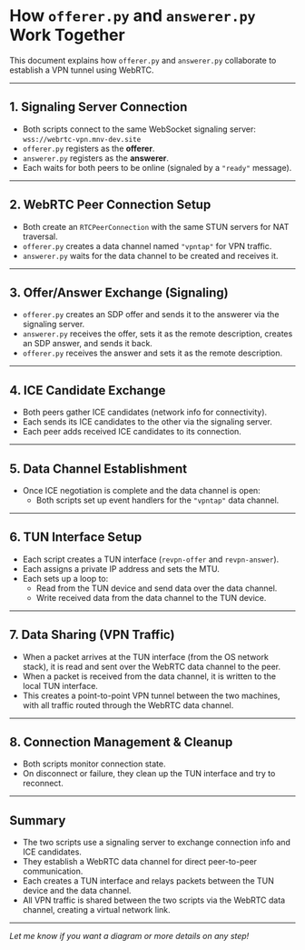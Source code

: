 # How `offerer.py` and `answerer.py` Work Together

This document explains how `offerer.py` and `answerer.py` collaborate to establish a VPN tunnel using WebRTC.

---

## 1. Signaling Server Connection

- Both scripts connect to the same WebSocket signaling server:  
    `wss://webrtc-vpn.mnv-dev.site`
- `offerer.py` registers as the **offerer**.
- `answerer.py` registers as the **answerer**.
- Each waits for both peers to be online (signaled by a `"ready"` message).

---

## 2. WebRTC Peer Connection Setup

- Both create an `RTCPeerConnection` with the same STUN servers for NAT traversal.
- `offerer.py` creates a data channel named `"vpntap"` for VPN traffic.
- `answerer.py` waits for the data channel to be created and receives it.

---

## 3. Offer/Answer Exchange (Signaling)

- `offerer.py` creates an SDP offer and sends it to the answerer via the signaling server.
- `answerer.py` receives the offer, sets it as the remote description, creates an SDP answer, and sends it back.
- `offerer.py` receives the answer and sets it as the remote description.

---

## 4. ICE Candidate Exchange

- Both peers gather ICE candidates (network info for connectivity).
- Each sends its ICE candidates to the other via the signaling server.
- Each peer adds received ICE candidates to its connection.

---

## 5. Data Channel Establishment

- Once ICE negotiation is complete and the data channel is open:
    - Both scripts set up event handlers for the `"vpntap"` data channel.

---

## 6. TUN Interface Setup

- Each script creates a TUN interface (`revpn-offer` and `revpn-answer`).
- Each assigns a private IP address and sets the MTU.
- Each sets up a loop to:
    - Read from the TUN device and send data over the data channel.
    - Write received data from the data channel to the TUN device.

---

## 7. Data Sharing (VPN Traffic)

- When a packet arrives at the TUN interface (from the OS network stack), it is read and sent over the WebRTC data channel to the peer.
- When a packet is received from the data channel, it is written to the local TUN interface.
- This creates a point-to-point VPN tunnel between the two machines, with all traffic routed through the WebRTC data channel.

---

## 8. Connection Management & Cleanup

- Both scripts monitor connection state.
- On disconnect or failure, they clean up the TUN interface and try to reconnect.

---

## Summary

- The two scripts use a signaling server to exchange connection info and ICE candidates.
- They establish a WebRTC data channel for direct peer-to-peer communication.
- Each creates a TUN interface and relays packets between the TUN device and the data channel.
- All VPN traffic is shared between the two scripts via the WebRTC data channel, creating a virtual network link.

---

*Let me know if you want a diagram or more details on any step!*